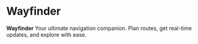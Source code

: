 # Wayfinder

**Wayfinder** Your ultimate navigation companion. Plan routes, get real-time updates, and explore with ease.
